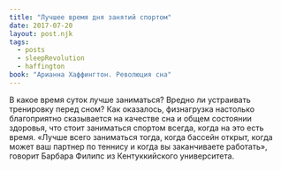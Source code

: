 ```yaml
---
title: "Лучшее время дня занятий спортом"
date: 2017-07-20
layout: post.njk
tags:
  - posts
  - sleepRevolution
  - haffington
book: "Арианна Хаффингтон. Революция сна"
---
```


В какое время суток лучше заниматься? Вредно ли устраивать тренировку перед сном? Как оказалось, физнагрузка настолько благоприятно сказывается на качестве сна и общем состоянии здоровья, что стоит заниматься спортом всегда, когда на это есть время. «Лучше всего заниматься тогда, когда бассейн открыт, когда может ваш партнер по теннису и когда вы заканчиваете работать», говорит Барбара Филипс из Кентуккийского университета.
